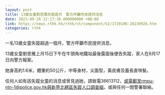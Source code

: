 ```yaml
---
layout: post
title: 13歲女童劉思雅失蹤逾月　警方呼籲市民提供消息
date: 2023-09-26 12:17:38.000000000 +08:00
link: https://news.rthk.hk/rthk/ch/component/k2/1720106-20230926.htm
categories: rthk
---
```


一名13歲女童失蹤超過一個月，警方呼籲市民提供消息。

13歲女童劉思雅上月15日下午在牛頭角地鐵站最後露面後便告失蹤，家人在8月17日向警方報案。

她身高約1.6米，體重約50公斤，中等身材，尖面型，黃皮膚及蓄長直啡髮。

任何人如有該失蹤女童的消息或曾見過她，請致電36613112，或電郵至rmpu-ntn-1@police.gov.hk與新界北總區失蹤人口調查組，或與任何一間警署聯絡。
